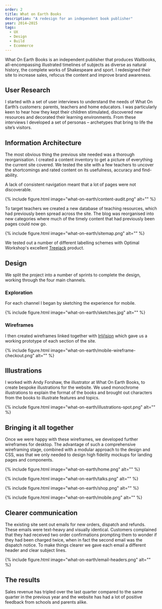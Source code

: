 ```yaml
---
order: 2
title: What on Earth Books
description: "A redesign for an independent book publisher"
year: 2014–2015
tags:
  - UX
  - Design
  - Build
  - Ecommerce
---
```


What On Earth Books is an independent publisher that produces Wallbooks, all-encompassing illustrated timelines of subjects as diverse as natural history, the complete works of Shakespeare and sport. I redesigned their site to increase sales, refocus the content and improve brand awareness.

## User Research

I started with a set of user interviews to understand the needs of What On Earth’s customers: parents, teachers and home educators. I was particularly keen to hear how they kept their children stimulated, discovered new resources and decorated their learning environments. From these interviews I developed a set of personas – archetypes that bring to life the site’s visitors.

## Information Architecture

The most obvious thing the previous site needed was a thorough reorganisation. I created a content inventory to get a picture of everything the current site covered. We tested the site with a few teachers to uncover the shortcomings and rated content on its usefulness, accuracy and find-ability.

A lack of consistent navigation meant that a lot of pages were not discoverable.

{% include figure.html image="what-on-earth/content-audit.png" alt="" %}

To target teachers we created a new database of teaching resources, which had previously been spread across the site. The blog was reorganised into new categories where much of the timely content that had previously been pages could now go.

{% include figure.html image="what-on-earth/sitemap.png" alt="" %}

We tested out a number of different labelling schemes with Optimal Workshop's excellent [Treejack](https://www.optimalworkshop.com/treejack) product.

## Design

We split the project into a number of sprints to complete the design, working through the four main channels.  

### Exploration

For each channel I began by sketching the experience for mobile.

{% include figure.html image="what-on-earth/sketches.jpg" alt="" %}

### Wireframes

I then created wireframes linked together with [InVision](https://www.invisionapp.com/) which gave us a working prototype of each section of the site.

{% include figure.html image="what-on-earth/mobile-wireframe-checkout.png" alt="" %}

## Illustrations

I worked with Andy Forshaw, the illustrator at What On Earth Books, to create bespoke illustrations for the website. We used monochrome illustrations to explain the format of the books and brought out characters from the books to illustrate features and topics.

{% include figure.html image="what-on-earth/illustrations-spot.png" alt="" %}

## Bringing it all together

Once we were happy with these wireframes, we developed further wireframes for desktop. The advantage of such a comprehensive wireframing stage, combined with a modular approach to the design and CSS, was that we only needed to design high fidelity mockups for landing pages and components.

{% include figure.html image="what-on-earth/home.png" alt="" %}

{% include figure.html image="what-on-earth/talks.png" alt="" %}

{% include figure.html image="what-on-earth/shop.png" alt="" %}

{% include figure.html image="what-on-earth/mobile.png" alt="" %}

## Clearer communication

The existing site sent out emails for new orders, dispatch and refunds. These emails were text-heavy and visually identical. Customers complained that they had received two order confirmations prompting them to wonder if they had been charged twice, when in fact the second email was the dispatch notice. To make things clearer we gave each email a different header and clear subject lines.

{% include figure.html image="what-on-earth/email-headers.png" alt="" %}


## The results

Sales revenue has tripled over the last quarter compared to the same quarter in the previous year and the website has had a lot of positive feedback from schools and parents alike.
